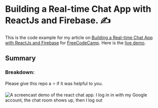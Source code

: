 # Building a Real-time Chat App with ReactJs and Firebase. :writing_hand:

This is the code example for my article on [Building a Real-time Chat App with ReactJs and Firebase](https://freecodecamp.org/) for [FreeCodeCamp](https://freecodecamp.org/). Here is the [live demo](https://react-chat-timonwa.vercel.app/).

## Summary


### Breakdown:


Please give this repo a ⭐ if it was helpful to you.

![A screencast demo of the react chat app. I log in in with my Google account, the chat room shows up, then I log out](https://user-images.githubusercontent.com/63044364/211147631-d8b8a732-1572-4801-ba01-99a271b77bc4.gif)
